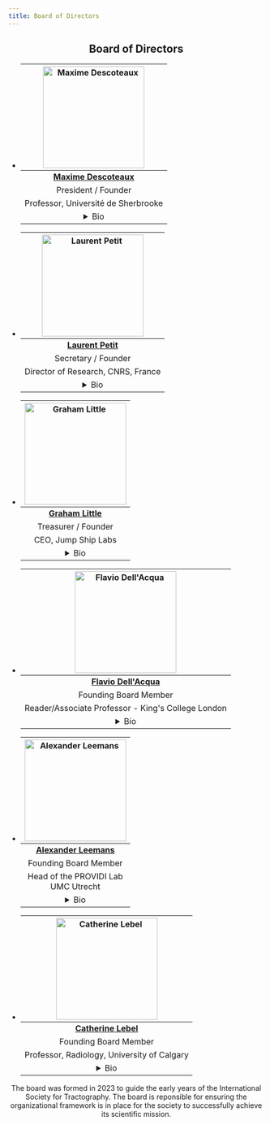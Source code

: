 ```yaml
---
title: Board of Directors
---
```


<section class="features">
<div class="container">
<center>
<h2>Board of Directors</h2>

<ul class="grid people">
    <li>
        <div class="box">
<center>

|<center><img src="/uploads/photos/avatars/Max_tractoball.png" alt="Maxime Descoteaux"  height="auto" width=200 ></center>|
|:----:|
|<a href="https://scil.usherbrooke.ca" target="_blank"><b>Maxime Descoteaux</b></a>|
|President / Founder|
|Professor, Université de Sherbrooke|
|<details> <summary> Bio </summary><div>Maxime Descoteaux, PhD, is a full Professor in Computer Science since 2009 at the Université de Sherbrooke, Canada.  He is the founder of the Sherbrooke Connectivity Imaging Laboratory and member of the College of the Royal Society of Canada. His research aims to develop novel tractography algorithms, validate them, and translate them to clinical applications.</div></details>|

</center>
</div>
</li>
    <li>
        <div class="box">
<center>

|<center><img src="/uploads/photos/avatars/Laurent_tractoball.png" alt="Laurent Petit"  height="auto" width=200 ></center>|
|:----:|
|<a href="https://orcid.org/0000-0003-2499-5367" target="_blank"><b>Laurent Petit</b></a>|
|Secretary / Founder|
|Director of Research, CNRS, France|
|<details> <summary> Bio </summary> <div> Laurent Petit joined CNRS in 1998, where he currently holds the position of Research Director within the Neurofunctional Imaging Group at the Institute of Neurodegenerative Diseases (CNRS CEA University of Bordeaux, France). His research program focuses on neuroanatomy and developing innovative strategies for studying the anatomy of the human brain's white matter using diffusion imaging and tractography combined with ex vivo microscopic dissection data. </div> </details>|

</center>
</div>
</li>
    <li>
        <div class="box">
<center>

|<center><img src="/uploads/photos/avatars/Graham_tractoball.png" alt="Graham Little"  height="auto" width=200 ></center>|
|:----:|
|<a href="https://www.jumpshiplabs.com/" target="_blank"><b>Graham Little</b></a>|
|Treasurer / Founder|
|CEO, Jump Ship Labs|
|<details> <summary> Bio </summary> <div>Graham Little, PhD, is CEO at Jump Ship Labs, a co-founder of the International Society for Tractography (IST) and a NSERC postdoctoral fellow at the Université de Sherbrooke, Canada. Graham is interested in non-traditional methods for accelerating research. With the IST, Graham is framing the operational and organizational aspects of the society, to help it grow into a society that “gets things done” and truly facilitates international collaboration.  </div></details>|

</center>
</div>
</li>
    <li>
        <div class="box">
<center>

|<center><img src="/uploads/photos/avatars/Flavio_tractoball.png" alt="Flavio Dell'Acqua"  height="auto" width=200 ></center>|
|:----:|
|<a href="https://www.natbrainlab.co.uk" target="_blank"><b>Flavio Dell'Acqua</b></a>|
|Founding Board Member|
|Reader/Associate Professor - King's College London|
|<details> <summary> Bio </summary> <div> Flavio Dell'Acqua is a Reader (Associate Professor) in Translational Neuroimaging at King's College London and co-founder of the NatBrainLab. His research interest focuses on the development and application of advanced diffusion imaging methods to study the organisation and integrity of human brain connections during normal development and in the presence of neurological or psychiatric disorders. </div> </details>|

</center>
</div>
</li>
    <li>
        <div class="box">
<center>

|<center><img src="/uploads/photos/avatars/Alex_tractoball.png" alt="Alexander Leemans"  height="auto" width=200 ></center>|
|:----:|
|<a href="http://www.providi-lab.org" target="_blank"><b>Alexander Leemans</b></a>|
|Founding Board Member|d
|Head of the PROVIDI Lab<br>UMC Utrecht|
|<details> <summary> Bio </summary> <div> Alexander Leemans holds a tenured faculty position as Associate Professor at the Image Sciences Institute (ISI), University Medical Center Utrecht, the Netherlands. His current research interests include modeling, processing, visualizing and analyzing diffusion MRI data for investigating microstructural and architectural tissue organization. He currently heads the PROVIDI Lab and is the developer of ExploreDTI, a graphical toolbox for investigating diffusion MRI data. </div></details>|

</center>
</div>
</li>
    <li>
        <div class="box">
<center>

|<center><img src="/uploads/photos/avatars/Catherine_tractoball.png" alt="Catherine Lebel"  height="auto" width=200 ></center>|
|:----:|
|<a href="http://www.developmentalneuroimaginglab.ca"><b>Catherine Lebel</b></a>|
|Founding Board Member|
|Professor, Radiology, University of Calgary|
|<details> <summary> Bio </summary> <div> Catherine Lebel is a Professor of Radiology at the University of Calgary and a Canada Research Chair in Pediatric Neuroimaging. She leads the Child Brain & Mental Health Program at the Alberta Children’s Hospital Research Institute and is a member of the Hotchkiss Brain Institute. Her research uses MRI to study how brain structure and function change with age in typical children and those with neurodevelopmental disorders, including fetal alcohol spectrum disorder and learning disabilities. </div></details>|

</center>
</div>
</li>

</ul>

The board was formed in 2023 to guide the early years of the International Society for Tractography. The board is reponsible for ensuring the organizational framework is in place for the society to successfully achieve its scientific mission.

</center>
</div>
</section>